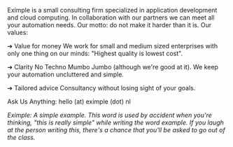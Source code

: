 Eximple is a small consulting firm specialized in application development and cloud computing. In collaboration with our partners we can meet all your automation needs. Our motto: do not make it harder than it is. Our values:

➔ Value for money
We work for small and medium sized enterprises with only one thing on our minds: "Highest quality is lowest cost".

➔ Clarity
No Techno Mumbo Jumbo (although we're good at it). We keep your automation uncluttered and simple.

➔ Tailored advice
Consultancy without losing sight of your goals.

Ask Us Anything: hello (at) eximple (dot) nl

_Eximple: A simple example. This word is used by accident when you're thinking, "this is really simple" while writing the word example. If you laugh at the person writing this, there's a chance that you'll be asked to go out of the class._
